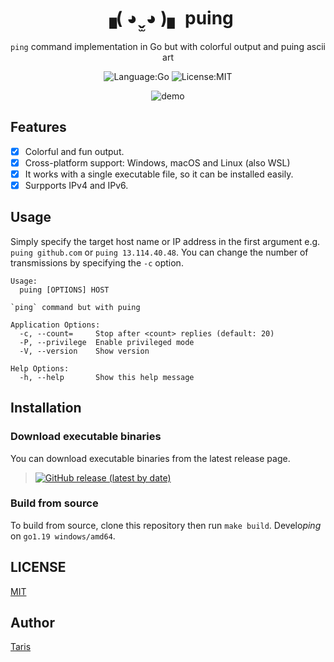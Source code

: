 <div align="right">

</div>

<div align="center">

# ▗( ◕ ̬̫ ◕ )▖ puing

`ping` command implementation in Go but with colorful output and puing ascii art


![Language:Go](https://img.shields.io/static/v1?label=Language&message=Go&color=blue&style=flat-square)
![License:MIT](https://img.shields.io/static/v1?label=License&message=MIT&color=blue&style=flat-square)

</div>

<div align="center">

<img src="https://github.com/taris-samusnow/puing/blob/857bf7291277d323a96ef52eedfc4c9bdf233453/images/puing_command.gif" alt="demo" />

</div>

## Features
- [x] Colorful and fun output.
- [x] Cross-platform support: Windows, macOS and Linux (also WSL)
- [x] It works with a single executable file, so it can be installed easily.
- [x] Surpports IPv4 and IPv6.

## Usage

Simply specify the target host name or IP address in the first argument e.g. `puing github.com` or `puing 13.114.40.48`.
You can change the number of transmissions by specifying the `-c` option.

```
Usage:
  puing [OPTIONS] HOST

`ping` command but with puing

Application Options:
  -c, --count=     Stop after <count> replies (default: 20)
  -P, --privilege  Enable privileged mode
  -V, --version    Show version

Help Options:
  -h, --help       Show this help message
```

## Installation

### Download executable binaries

You can download executable binaries from the latest release page.

> [![GitHub release (latest by date)](https://img.shields.io/github/v/release/taris-samusnow/puing)](https://github.com/taris-samusnow/puing/releases/latest)

### Build from source

To build from source, clone this repository then run `make build`. Develo*ping* on `go1.19 windows/amd64`.


## LICENSE

[MIT](./LICENSE)

## Author

[Taris](https://github.com/taris-samusnow)
